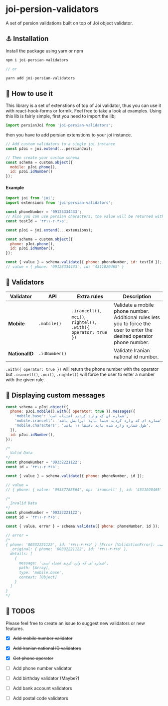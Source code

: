 # joi-persion-validators
A set of persion validations built on top of Joi object validator.

## ⚓️ Installation
Install the package using yarn or npm
```js
npm i joi-persian-validators

// or

yarn add joi-persian-validators
```

## 📜 How to use it
This library is a set of extenstions of top of Joi validator, thus you can use it with react-hook-forms or formik. Feel free to take a look at examples.
Using this lib is fairly simple, first you need to import the lib;
```js
import persianJoi from 'joi-persian-validators';
```
then you have to add persian extenstions to your joi instance.
```js
// Add custom validators to a single joi instance
const pJoi = joi.extend(...persianJoi);

// Then create your custom schema
const schema = custom.object({
  mobile: pJoi.phone(),
  id: pJoi.idNumber()
});
```

#### Example
```js
import joi from 'joi';
import extensions from 'joi-persian-validators';

const phoneNumber = '09123334433';
// Also you can use persian characters, the value will be returned with english characters
const testId = '۴۳۱۱۰۲۰۴۶۵';

const pJoi = joi.extend(...extensions);

const schema = custom.object({
  phone: pJoi.phone(),
  id: pJoi.idNumber(),
});

const { value } = schema.validate({ phone: phoneNumber, id: testId });
// value = { phone: '09123334433', id: '4311020465' }

```

## 📃 Validators
| **Validator**  | **API**       | **Extra rules**                                                | **Description**                                                                                                         |
|----------------|---------------|----------------------------------------------------------------|-------------------------------------------------------------------------------------------------------------------------|
| **Mobile**     | `.mobile()`   | `.irancell()`, `mci()`, `rightel(), .with({ operator: true })` | Validate a mobile phone number. Additional rules lets you to force the user to enter the desired operator phone number. |
| **NationalID** | `.idNumber()` |                                                                | Validate Iranian national id number.                                                                                    |


`.with({ operator: true })` will return the phone number with the operator but `.irancell()`, `.mci()`, `.rightel()` will force the user to enter a number with the given rule.

## 💬 Displaying custom messages
```js
const schema = pJoi.object({
  phone: pJoi.mobile().with({ operator: true }).messages({
    'mobile.base': 'شماره ای که وارد کردید اشتباه است',
    'mobile.irancell': 'شماره ای که وارد کردید حتما باید ایرانسل باشد',
    'mobile.characters': 'طول شماره وارد شده باید دقیقا ۱۱ باشد',
  }),
  id: pJoi.idNumber(),
});

/*
  Valid Data
*/
const phoneNumber = '09332221122';
const id = '۴۳۱۱۰۲۰۴۶۵';

const { value } = schema.validate({ phone: phoneNumber, id });

// value = 
// { phone: { value: '09337788564', op: 'irancell' }, id: '4311020465' }

/*
  Invalid Data
*/
const phoneNumber = '00332221122';
const id = '۴۳۱۱۰۲۰۴۶۵';

const { value, error } = schema.validate({ phone: phoneNumber, id });

// error =
/* 
{ phone: '00332221122', id: '۴۳۱۱۰۲۰۴۶۵' } [Error [ValidationError]: شماره ای که وارد کردید اشتباه است] {
  _original: { phone: '00332221122', id: '۴۳۱۱۰۲۰۴۶۵' },
  details: [
    {
      message: 'شماره ای که وارد کردید اشتباه است',
      path: [Array],
      type: 'mobile.base',
      context: [Object]
    }
  ]
}
*/
```

## 🎯 TODOS
Please feel free to create an issue to suggest new validators or new features.
- [x] ~~Add mobile number validator~~
- [x] ~~Add Iranian national ID validators~~
- [x] ~~Get phone operator~~
- [ ] Add phone number validator
- [ ] Add birthday validator (Maybe?)
- [ ] Add bank account validators
- [ ] Add postal code validators

